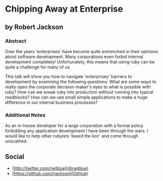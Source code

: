 # Chipping Away at Enterprise #

## by Robert Jackson ##

### Abstract ###

Over the years 'enterprises' have become quite entrenched in their opinions about software development. Many corporations even forbid internal development completely! Unfortunately, this means that using ruby can be quite a challenge for many of us. 

This talk will show you how to navigate 'enterprisey' barriers to development by examining the following questions: What are some ways to really open the corporate decision-maker's eyes to what is possible with ruby? How can we sneak ruby into production without running into typical roadblocks? How can we use small simple applications to make a huge difference in our internal business processes?

### Additional Notes ###

As an in-house developer for a large corporation with a formal policy forbidding any application development I have been through the wars. I would like to help other rubyists 'beard the lion' and come through unscathed.

## Social ##

* [http://twitter.com/rwjblue](@rwjblue)
* [https://github.com/rjackson](GitHub)

